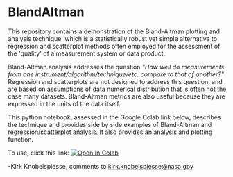 # BlandAltman
This repository contains a demonstration of the Bland-Altman plotting and analysis technique, which is a statistically robust yet simple alternative to regression and scatterplot methods often employed for the assessment of the 'quality' of a measurement system or data product. 

Bland-Altman analysis addresses the question *"How well do measurements from one instrument/algorithm/technique/etc. compare to that of another?"* Regression and scatterplots are not designed to address this question, and are based on assumptions of data numerical distribution that is often not the case many datasets. Bland-Altman metrics are also useful because they are expressed in the units of the data itself. 

This python notebook, assessed in the Google Colab link below, describes the technique and provides side by side examples of Bland-Altman and regression/scatterplot analysis. It also provides an analysis and plotting function.

To use, click this link:
[![Open In Colab](https://colab.research.google.com/assets/colab-badge.svg)](https://colab.research.google.com/github/knobelsp/BlandAltman/blob/main/BlandAltman.ipynb)

-Kirk Knobelspiesse, comments to kirk.knobelspiesse@nasa.gov

